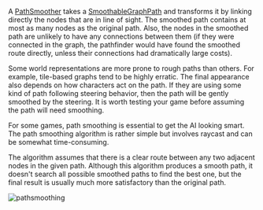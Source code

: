 A [PathSmoother](http://libgdx.badlogicgames.com/gdx-ai/docs/com/badlogic/gdx/ai/pfa/PathSmoother.html) takes a [SmoothableGraphPath](http://libgdx.badlogicgames.com/gdx-ai/docs/com/badlogic/gdx/ai/pfa/SmoothableGraphPath.html) and transforms it by linking directly the nodes that are in line of sight. The smoothed path contains at most as many nodes as the original path. Also, the nodes in the smoothed path are unlikely to have any connections between them (if they were connected in the graph, the pathfinder would have found the smoothed route directly, unless their connections had dramatically large costs).

Some world representations are more prone to rough paths than others. For example, tile-based graphs tend to be highly erratic. The final appearance also depends on how characters act on the path. If they are using some kind of path following steering behavior, then the path will be gently smoothed by the steering. It is worth testing your game before assuming the path will need smoothing.

For some games, path smoothing is essential to get the AI looking smart. The path smoothing algorithm is rather simple but involves raycast and can be somewhat time-consuming.

The algorithm assumes that there is a clear route between any two adjacent nodes in the given path. Although this algorithm produces a smooth path, it doesn't search all possible smoothed paths to find the best one, but the final result is usually much more satisfactory than the original path.

![pathsmoothing](https://cloud.githubusercontent.com/assets/2366334/4967722/607250ae-6821-11e4-96d4-1ef3dd193240.png)